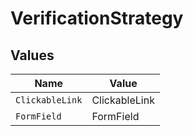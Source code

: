 # VerificationStrategy


## Values

| Name            | Value           |
| --------------- | --------------- |
| `ClickableLink` | ClickableLink   |
| `FormField`     | FormField       |